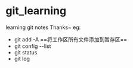 # git_learning
learning git notes Thanks~ 
eg:
 - git add -A ==将工作区所有文件添加到暂存区==
 - git config --list
 - git status
 - git log
